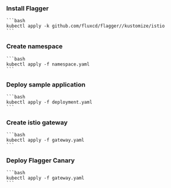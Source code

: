 

### Install Flagger

    ```bash
    kubectl apply -k github.com/fluxcd/flagger//kustomize/istio
    ```
    
### Create namespace

    ```bash
    kubectl apply -f namespace.yaml
    ```

### Deploy sample application

    ```bash
    kubectl apply -f deployment.yaml
    ```

### Create istio gateway

    ```bash
    kubectl apply -f gateway.yaml
    ```

### Deploy Flagger Canary

    ```bash
    kubectl apply -f gateway.yaml
    ```
	